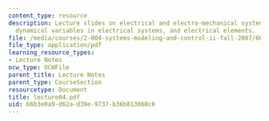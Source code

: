 ```yaml
---
content_type: resource
description: Lecture slides on electrical and electro-mechanical system transfer functions,
  dynamical variables in electrical systems, and electrical elements.
file: /media/courses/2-004-systems-modeling-and-control-ii-fall-2007/66b3e0a9d62ad39e9737b36b813060c6_lecture04.pdf
file_type: application/pdf
learning_resource_types:
- Lecture Notes
ocw_type: OCWFile
parent_title: Lecture Notes
parent_type: CourseSection
resourcetype: Document
title: lecture04.pdf
uid: 66b3e0a9-d62a-d39e-9737-b36b813060c6
---
```

